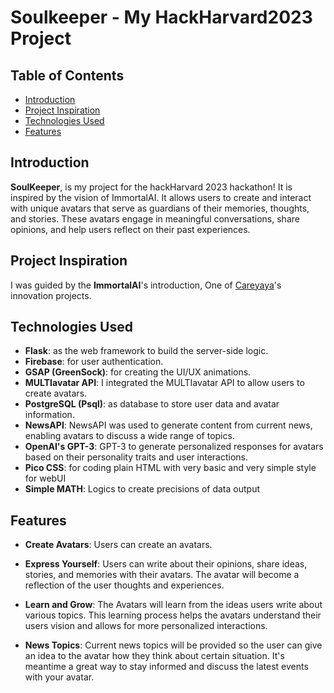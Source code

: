 # Soulkeeper - My HackHarvard2023 Project

## Table of Contents

- [Introduction](#introduction)
- [Project Inspiration](#project-inspiration)
- [Technologies Used](#technologies-used)
- [Features](#features)

## Introduction

**SoulKeeper**, is my project for the hackHarvard 2023 hackathon! It is inspired by the vision of ImmortalAI. It allows users to create and interact with unique avatars that serve as guardians of their memories, thoughts, and stories. These avatars engage in meaningful conversations, share opinions, and help users reflect on their past experiences.

## Project Inspiration

I was guided by the **ImmortalAI**'s introduction, One of [Careyaya](https://www.careyaya.org/)'s innovation projects.

## Technologies Used

- **Flask**: as the web framework to build the server-side logic.
- **Firebase**: for user authentication.
- **GSAP (GreenSock)**: for creating the UI/UX animations.
- **MULTIavatar API**: I integrated the MULTIavatar API to allow users to create avatars.
- **PostgreSQL (Psql)**: as database to store user data and avatar information.
- **NewsAPI**: NewsAPI was used to generate content from current news, enabling avatars to discuss a wide range of topics.
- **OpenAI's GPT-3**: GPT-3 to generate personalized responses for avatars based on their personality traits and user interactions.
- **Pico CSS**: for coding plain HTML with very basic and very simple style for webUI
- **Simple MATH**: Logics to create precisions of data output

## Features

- **Create Avatars**: Users can create an avatars.

- **Express Yourself**: Users can write about their opinions, share ideas, stories, and memories with their avatars. The avatar will become a reflection of the user thoughts and experiences.

- **Learn and Grow**: The Avatars will learn from the ideas users write about various topics. This learning process helps the avatars understand their users vision and allows for more personalized interactions.

- **News Topics**: Current news topics will be provided so the user can give an idea to the avatar how they think about certain situation. It's meantime a great way to stay informed and discuss the latest events with your avatar.